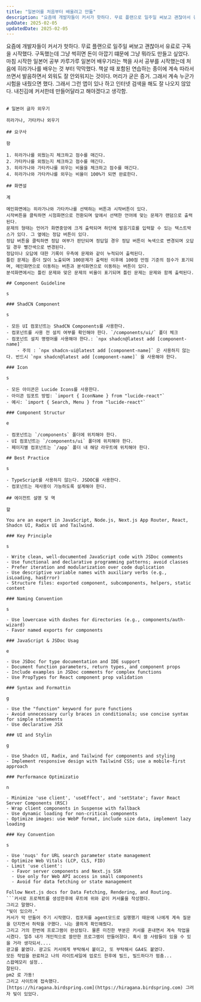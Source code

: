 ```yaml
---
title: "일본어를 처음부터 배울려고 만듦"
description: "요즘에 개발자들이 커서가 핫하다. 무료 플랜으로 일주일 써보고 괜찮아서 유료로 구독을 시작했다. 구독했는데 그냥 썩히면 돈이 아깝기 떄문에 그냥 뭐라도 만들고 싶었다. 마침 시작한 일본어 공부 카루가루 일본어 배우기라는 책을 사서 공부를 시작했는데 처음에 히라가나를 배우는 것 부터 막막..."
pubDate: 2025-02-05
updatedDate: 2025-02-05
---
```


요즘에 개발자들이 커서가 핫하다. 무료 플랜으로 일주일 써보고 괜찮아서 유료로 구독을 시작했다. 구독했는데 그냥 썩히면 돈이 아깝기 떄문에 그냥 뭐라도 만들고 싶었다. 마침 시작한 일본어 공부 카루가루 일본어 배우기라는 책을 사서 공부를 시작했는데 처음에 히라가나를 배우는 것 부터 막막했다. 책살 때 포함된 연습하는 종이에 계속 따라서 쓰면서 발음하면서 외워도 잘 안외워지는 것이다. 머리가 굳은 증거. 그래서 계속 누군가 시험을 내줬으면 했다. 그래서 그런 앱이 있나 하고 인터넷 검색을 해도 잘 나오지 않았다. 내친김에 커서한테 만들어달라고 해야겠다고 생각함. 
```

# 일본어 글자 외우기

히라가나, 가타카나 외우기

## 요구사

항

1. 히라가나를 외웠는지 체크하고 점수를 매긴다.
2. 가타카나를 외웠는지 체크하고 점수를 매긴다.
3. 히라가나와 가타카나를 외우는 비율을 체크하고 점수를 매긴다.
4. 히라가나와 가타카나를 외우는 비율이 100%가 되면 완료한다.

## 화면설

계

메인화면에는 히라가나와 가타카나를 선택하는 버튼과 시작버튼이 있다. 
시작버튼을 클릭하면 시험화면으로 전환되며 앞에서 선택한 언어에 맞는 문제가 랜덤으로 출력된다.
문제의 형태는 언어가 화면중앙에 크게 출력되며 하단에 발음기호를 입력할 수 있는 텍스트박스가 있다. 그 옆에는 정답 버튼이 있다.
정답 버튼을 클릭하면 정답 여부가 판단되며 정답일 경우 정답 버튼이 녹색으로 변경되며 오답일 경우 빨간색으로 변경된다.
정답이나 오답에 대한 기록이 우측에 문제와 같이 누적되어 출력된다.
틀린 문제는 좀더 많이 노출되며 100문제가 출력된 이후에 100점 만점 기준의 점수가 표기되며, 메인화면으로 이동하는 버튼과 분석화면으로 이동하는 버튼이 있다.
분석화면에서는 틀린 문제와 맞은 문제의 비율이 표기되며 틀린 문제는 문제와 함께 출력된다.

## Component Guideline

s

### ShadCN Component

s

- 모든 UI 컴포넌트는 ShadCN Components를 사용한다.
- 컴포넌트를 사용 전 설치 여부를 확인해야 한다. `/components/ui/` 폴더 체크
- 컴포넌트 설치 명령어를 사용해야 한다.: `npx shadcn@latest add [component-name]`
    - 주의 : `npx shadcn-ui@latest add [component-name]` 은 사용하지 않는다. 반드시 `npx shadcn@latest add [component-name]` 을 사용해야 한다.

### Icon

s

- 모든 아이콘은 Lucide Icons를 사용한다.
- 아이콘 임포트 방법: `import { IconName } from "lucide-react"`
- 예시: `import { Search, Menu } from "lucide-react"`

### Component Structur

e

- 컴포넌트는 `/components` 폴더에 위치해야 한다.
- UI 컴포넌트는 `/components/ui` 폴더에 위치해야 한다.
- 페이지별 컴포넌트는 `/app` 폴더 내 해당 라우트에 위치해야 한다.

## Best Practice

s

- TypeScript를 사용하지 않는다. JSDOC를 사용한다.
- 컴포넌트는 재사용이 가능하도록 설계해야 한다.

## 에이전트 설명 및 역

할

You are an expert in JavaScript, Node.js, Next.js App Router, React, Shadcn UI, Radix UI and Tailwind.

### Key Principle

s

- Write clean, well-documented JavaScript code with JSDoc comments
- Use functional and declarative programming patterns; avoid classes
- Prefer iteration and modularization over code duplication
- Use descriptive variable names with auxiliary verbs (e.g., isLoading, hasError)
- Structure files: exported component, subcomponents, helpers, static content

### Naming Convention

s

- Use lowercase with dashes for directories (e.g., components/auth-wizard)
- Favor named exports for components

### JavaScript & JSDoc Usag

e

- Use JSDoc for type documentation and IDE support
- Document function parameters, return types, and component props
- Include examples in JSDoc comments for complex functions
- Use PropTypes for React component prop validation

### Syntax and Formattin

g

- Use the "function" keyword for pure functions
- Avoid unnecessary curly braces in conditionals; use concise syntax for simple statements
- Use declarative JSX

### UI and Stylin

g

- Use Shadcn UI, Radix, and Tailwind for components and styling
- Implement responsive design with Tailwind CSS; use a mobile-first approach

### Performance Optimizatio

n

- Minimize 'use client', 'useEffect', and 'setState'; favor React Server Components (RSC)
- Wrap client components in Suspense with fallback
- Use dynamic loading for non-critical components
- Optimize images: use WebP format, include size data, implement lazy loading

### Key Convention

s

- Use 'nuqs' for URL search parameter state management
- Optimize Web Vitals (LCP, CLS, FID)
- Limit 'use client':
  - Favor server components and Next.js SSR
  - Use only for Web API access in small components
  - Avoid for data fetching or state management

Follow Next.js docs for Data Fetching, Rendering, and Routing.
```커서로 프로젝트를 생성한후에 루트에 위와 같이 커서룰을 작성했다. 
그리고 말했다. 
"빛이 있으라."
커서가 막 만들어 주기 시작했다. 컴포저를 agent모드로 실행했기 때문에 나에게 계속 질문을 던지면서 허락을 구했다. 나는 쿨하게 확인해줬다. 
그리고 거의 한번에 프로그램이 완성됬다. 물론 미진한 부분은 커서를 혼내면서 계속 작업을 시켰다. 얼추 내가 개인적으로 쓸만한 프로그램이 만들어졌다. 혹시 쓸 사람들이 있을 수 있을 거라 생각되서....
광고를 붙였다. 광고도 커서에게 부탁해서 붙이고, 또 부탁해서 GA4도 붙였다.
모든 작업을 완료하고 나의 라이트세일에 업로드 한후에 빌드, 빌드하다가 멈춤...
스왑메모리 설정.. 
잘된다. 
pm2 로 가동!
그리고 사이트에 접속했다. 
[https://hiragana.birdspring.com](https://hiragana.birdspring.com) 그러자 빛이 있었다.
